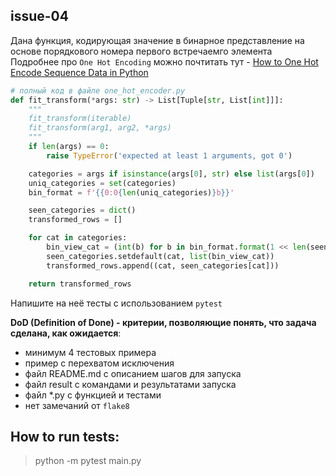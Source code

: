 ## issue-04
Дана функция, кодирующая значение в бинарное представление на основе порядкового номера первого встречаемго элемента\
Подробнее про `One Hot Encoding` можно почтитать тут - [How to One Hot Encode Sequence Data in Python](https://machinelearningmastery.com/how-to-one-hot-encode-sequence-data-in-python/)

```python
# полный код в файле one_hot_encoder.py
def fit_transform(*args: str) -> List[Tuple[str, List[int]]]:
    """
    fit_transform(iterable)
    fit_transform(arg1, arg2, *args)
    """
    if len(args) == 0:
        raise TypeError('expected at least 1 arguments, got 0')

    categories = args if isinstance(args[0], str) else list(args[0])
    uniq_categories = set(categories)
    bin_format = f'{{0:0{len(uniq_categories)}b}}'

    seen_categories = dict()
    transformed_rows = []

    for cat in categories:
        bin_view_cat = (int(b) for b in bin_format.format(1 << len(seen_categories)))
        seen_categories.setdefault(cat, list(bin_view_cat))
        transformed_rows.append((cat, seen_categories[cat]))

    return transformed_rows
```

Напишите на неё тесты с использованием `pytest`

**DoD (Definition of Done) - критерии, позволяющие понять, что задача сделана, как ожидается**:
* минимум 4 тестовых примера
* пример с перехватом исключения
* файл README.md с описанием шагов для запуска
* файл result с командами и результатами запуска
* файл *.py с функцией и тестами
* нет замечаний от `flake8`

## How to run tests:
> python -m pytest main.py
